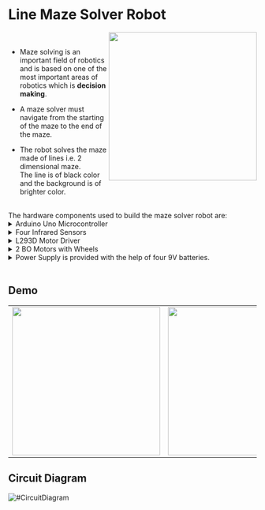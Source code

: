 # Line Maze Solver Robot

<img src="https://github.com/user-attachments/assets/c6d75d00-931d-4531-954a-14d74523170b" width = "300px" align = "right">
<br>  

* Maze solving is an important field of robotics and is based on one of the most important areas of robotics which is **decision making**.  

* A maze solver must navigate from the starting of the maze to the end of the maze.  

* The robot solves the maze made of lines i.e. 2 dimensional maze.  
  The line is of black color and the background is of brighter color.  
  
<br>
The hardware components used to build the maze solver robot are: 
<details>
<summary>
Arduino Uno Microcontroller
</summary>
<img src="https://cdn.pixabay.com/photo/2017/03/23/12/32/arduino-2168193_1280.png" width = "400px">
</details>  

<details>
<summary>
Four Infrared Sensors
</summary>


<p float="left">
  <img src = "https://github.com/user-attachments/assets/1bb49d61-28cb-4e21-a9ac-2fb9dc7381f7" width = "150px">
  <img src = "https://github.com/user-attachments/assets/1bb49d61-28cb-4e21-a9ac-2fb9dc7381f7" width = "150px">
  <img src = "https://github.com/user-attachments/assets/1bb49d61-28cb-4e21-a9ac-2fb9dc7381f7" width = "150px">
  <img src = "https://github.com/user-attachments/assets/1bb49d61-28cb-4e21-a9ac-2fb9dc7381f7" width = "150px">
</p>

</details>
  
<details>
<summary>
L293D Motor Driver

</summary>
<img src="https://github.com/user-attachments/assets/abf744a6-a4b9-4294-87f1-2daf3792843d" width = "400px">
</details>  

<details>
<summary>
2 BO Motors with Wheels

</summary>
<img src="https://github.com/user-attachments/assets/63123bd5-ea02-4e01-8fe0-b4881ddf7121" width = "400px">
</details>  

<details>
<summary>
Power Supply is provided with the help of four 9V batteries.
</summary>

<p float="left">
  <img src = "https://cdn.pixabay.com/photo/2018/10/12/05/12/stack-3741469_1280.png" width = "150px">
  <img src = "https://cdn.pixabay.com/photo/2018/10/12/05/12/stack-3741469_1280.png" width = "150px">
  <img src = "https://cdn.pixabay.com/photo/2018/10/12/05/12/stack-3741469_1280.png" width = "150px">
  <img src = "https://cdn.pixabay.com/photo/2018/10/12/05/12/stack-3741469_1280.png" width = "150px">
</p>

</details>
  
<br>


## Demo
<table>
  <tr>
    <td><img src="https://github.com/user-attachments/assets/28728dc3-7913-4ca4-a542-ab98b57595c9" width="300"/></td>
    <td><img src="https://github.com/user-attachments/assets/b4d0ce80-3912-493a-8ae0-cf00fdb5ffa4" width="300"/></td>

  </tr>
</table>

## Circuit Diagram  
<img src="https://github.com/user-attachments/assets/98105019-a042-4ce5-8bfd-98ec0afb2766" alt="#CircuitDiagram">
